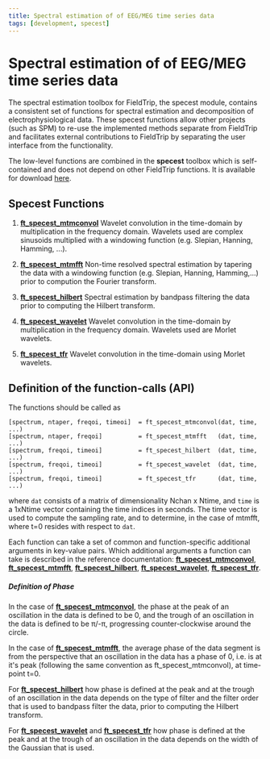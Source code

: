 ```yaml
---
title: Spectral estimation of of EEG/MEG time series data
tags: [development, specest]
---
```


# Spectral estimation of of EEG/MEG time series data

The spectral estimation toolbox for FieldTrip, the specest module, contains a consistent set of functions for spectral estimation and decomposition of electrophysiological data. These specest functions allow other projects (such as SPM) to re-use the implemented methods separate from FieldTrip and facilitates external contributions to FieldTrip by separating the user interface from the functionality.

The low-level functions are combined in the **specest** toolbox which is self-contained and does not depend on other FieldTrip functions. It is available for download [here](ftp://ftp.fieldtriptoolbox.org/pub/fieldtrip/modules/).

## Specest Functions

1.  **[ft_specest_mtmconvol](https://github.com/fieldtrip/fieldtrip/blob/release/specest/ft_specest_mtmconvol.m)** Wavelet convolution in the time-domain by multiplication in the frequency domain. Wavelets used are complex sinusoids multiplied with a windowing function (e.g. Slepian, Hanning, Hamming, ...).

2.  **[ft_specest_mtmfft](https://github.com/fieldtrip/fieldtrip/blob/release/specest/ft_specest_mtmfft.m)** Non-time resolved spectral estimation by tapering the data with a windowing function (e.g. Slepian, Hanning, Hamming,...) prior to compution the Fourier transform.

3.  **[ft_specest_hilbert](https://github.com/fieldtrip/fieldtrip/blob/release/specest/ft_specest_hilbert.m)** Spectral estimation by bandpass filtering the data prior to computing the Hilbert transform.

4.  **[ft_specest_wavelet](https://github.com/fieldtrip/fieldtrip/blob/release/specest/ft_specest_wavelet.m)** Wavelet convolution in the time-domain by multiplication in the frequency domain. Wavelets used are Morlet wavelets.

5.  **[ft_specest_tfr](https://github.com/fieldtrip/fieldtrip/blob/release/specest/ft_specest_tfr.m)** Wavelet convolution in the time-domain using Morlet wavelets.

## Definition of the function-calls (API)

The functions should be called as

    [spectrum, ntaper, freqoi, timeoi]  = ft_specest_mtmconvol(dat, time, ...)
    [spectrum, ntaper, freqoi]          = ft_specest_mtmfft   (dat, time, ...)
    [spectrum, freqoi, timeoi]          = ft_specest_hilbert  (dat, time, ...)
    [spectrum, freqoi, timeoi]          = ft_specest_wavelet  (dat, time, ...)
    [spectrum, freqoi, timeoi]          = ft_specest_tfr      (dat, time, ...)

where `dat` consists of a matrix of dimensionality Nchan x Ntime, and `time` is a 1xNtime vector containing the time indices in seconds. The time vector is used to compute the sampling rate, and to determine, in the case of mtmfft, where t=0 resides with respect to `dat`.

Each function can take a set of common and function-specific additional arguments in key-value pairs. Which additional arguments a function can take is described in the reference documentation: **[ft_specest_mtmconvol](https://github.com/fieldtrip/fieldtrip/blob/release/specest/ft_specest_mtmconvol.m)**, **[ft_specest_mtmfft](https://github.com/fieldtrip/fieldtrip/blob/release/specest/ft_specest_mtmfft.m)**, **[ft_specest_hilbert](https://github.com/fieldtrip/fieldtrip/blob/release/specest/ft_specest_hilbert.m)**, **[ft_specest_wavelet](https://github.com/fieldtrip/fieldtrip/blob/release/specest/ft_specest_wavelet.m)**, **[ft_specest_tfr](https://github.com/fieldtrip/fieldtrip/blob/release/specest/ft_specest_tfr.m)**.

##### Definition of Phase

In the case of **[ft_specest_mtmconvol](https://github.com/fieldtrip/fieldtrip/blob/release/specest/ft_specest_mtmconvol.m)**, the phase at the peak of an oscillation in the data is defined to be 0, and the trough of an oscillation in the data is defined to be π/-π, progressing counter-clockwise around the circle.

In the case of **[ft_specest_mtmfft](https://github.com/fieldtrip/fieldtrip/blob/release/specest/ft_specest_mtmfft.m)**, the average phase of the data segment is from the perspective that an oscillation in the data has a phase of 0, i.e. is at it's peak (following the same convention as ft_specest_mtmconvol), at time-point t=0.

For **[ft_specest_hilbert](https://github.com/fieldtrip/fieldtrip/blob/release/specest/ft_specest_hilbert.m)** how phase is defined at the peak and at the trough of an oscillation in the data depends on the type of filter and the filter order that is used to bandpass filter the data, prior to computing the Hilbert transform.

For **[ft_specest_wavelet](https://github.com/fieldtrip/fieldtrip/blob/release/specest/ft_specest_wavelet.m)** and **[ft_specest_tfr](https://github.com/fieldtrip/fieldtrip/blob/release/specest/ft_specest_tfr.m)** how phase is defined at the peak and at the trough of an oscillation in the data depends on the width of the Gaussian that is used.
